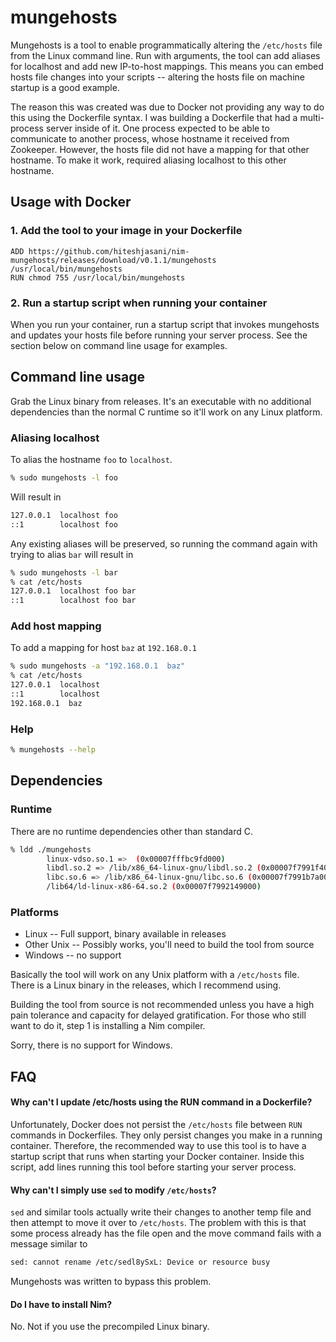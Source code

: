 mungehosts
==========
Mungehosts is a tool to enable programmatically altering the `/etc/hosts` file
from the Linux command line.  Run with arguments, the tool can add aliases
for localhost and add new IP-to-host mappings.  This means you can embed
hosts file changes into your scripts -- altering the hosts file on machine
startup is a good example.

The reason this was created was due to Docker not providing any way to do this
using the Dockerfile syntax.  I was building a Dockerfile that had a multi-process
server inside of it.  One process expected to be able to communicate to
another process, whose hostname it received from Zookeeper.  However, the hosts
file did not have a mapping for that other hostname.  To make it work,
required aliasing localhost to this other hostname.

## Usage with Docker

### 1. Add the tool to your image in your Dockerfile

```
ADD https://github.com/hiteshjasani/nim-mungehosts/releases/download/v0.1.1/mungehosts /usr/local/bin/mungehosts
RUN chmod 755 /usr/local/bin/mungehosts
```

### 2. Run a startup script when running your container

When you run your container, run a startup script that invokes
mungehosts and updates your hosts file before running your server process.
See the section below on command line usage for examples.

## Command line usage

Grab the Linux binary from releases.  It's an executable with no additional
dependencies than the normal C runtime so it'll work on any Linux platform.

### Aliasing localhost

To alias the hostname `foo` to `localhost`.

```bash
% sudo mungehosts -l foo
```

Will result in

```bash
127.0.0.1  localhost foo
::1        localhost foo
```

Any existing aliases will be preserved, so running the command again
with trying to alias `bar` will result in

```bash
% sudo mungehosts -l bar
% cat /etc/hosts
127.0.0.1  localhost foo bar
::1        localhost foo bar
```

### Add host mapping

To add a mapping for host `baz` at `192.168.0.1`

```bash
% sudo mungehosts -a "192.168.0.1  baz"
% cat /etc/hosts
127.0.0.1  localhost
::1        localhost
192.168.0.1  baz
```

### Help

```bash
% mungehosts --help
```

## Dependencies

### Runtime
There are no runtime dependencies other than standard C.

```bash
% ldd ./mungehosts
        linux-vdso.so.1 =>  (0x00007fffbc9fd000)
        libdl.so.2 => /lib/x86_64-linux-gnu/libdl.so.2 (0x00007f7991f40000)
        libc.so.6 => /lib/x86_64-linux-gnu/libc.so.6 (0x00007f7991b7a000)
        /lib64/ld-linux-x86-64.so.2 (0x00007f7992149000)
```

### Platforms

* Linux -- Full support, binary available in releases
* Other Unix -- Possibly works, you'll need to build the tool from source
* Windows -- no support

Basically the tool will work on any Unix platform with a `/etc/hosts` file.
There is a Linux binary in the releases, which I recommend using.

Building the tool from source is not recommended unless you have a high
pain tolerance and capacity for delayed gratification.  For those who still
want to do it, step 1 is installing a Nim compiler.

Sorry, there is no support for Windows.

## FAQ

#### Why can't I update /etc/hosts using the RUN command in a Dockerfile?

Unfortunately, Docker does not persist the `/etc/hosts` file between
`RUN` commands in Dockerfiles.  They only persist changes you make in
a running container.  Therefore, the recommended way to use this tool
is to have a startup script that runs when starting your Docker
container.  Inside this script, add lines running this tool before
starting your server process.

#### Why can't I simply use `sed` to modify `/etc/hosts`?

`sed` and similar tools actually write their changes to another temp
file and then attempt to move it over to `/etc/hosts`.  The problem with
this is that some process already has the file open and the move command
fails with a message similar to

```bash
sed: cannot rename /etc/sedl8ySxL: Device or resource busy
```

Mungehosts was written to bypass this problem.

#### Do I have to install Nim?

No.  Not if you use the precompiled Linux binary.

